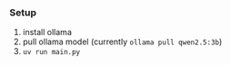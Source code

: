 ### Setup
1. install ollama
2. pull ollama model (currently `ollama pull qwen2.5:3b`)
3. `uv run main.py`